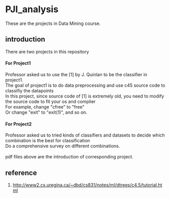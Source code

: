 # PJI_analysis
These are the projects in Data Mining course.
## introduction
There are two projects in this repository</br>
#### **For Project1**</br>
Professor asked us to use the [1] by J. Quinlan to be the classifier in project1.</br>
The goal of project1 is to do data preprocessing and use c45 source code to classifiy the datapoints</br>
In this project, since source code of [1] is extremely old, you need to modify the source code to fit your os and complier</br>
For example, change "cfree" to "free"</br>
Or change "exit" to "exit(1)", and so on.</br>
#### **For Project2**
Professor asked us to tried kinds of classifiers and datasets to decide which combination is the best for classification</br>
Do a comprehensive survey on different combinations.</br>
</br>
pdf files above are the introduction of corresponding project.
## reference
1. http://www2.cs.uregina.ca/~dbd/cs831/notes/ml/dtrees/c4.5/tutorial.html</br>

